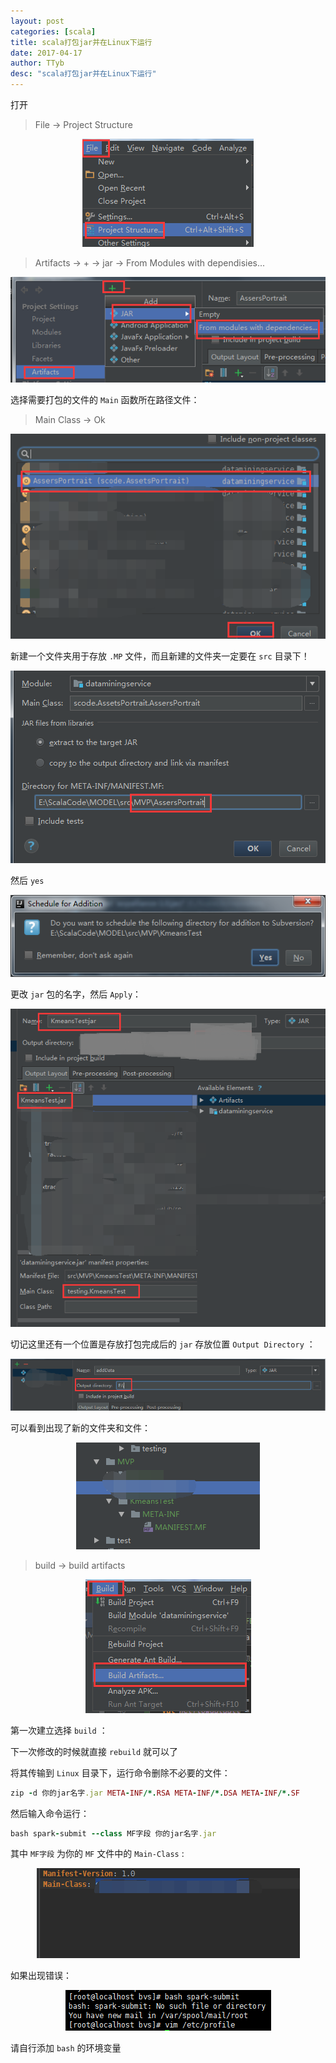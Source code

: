 ```yaml
---
layout: post
categories: [scala]
title: scala打包jar并在Linux下运行
date: 2017-04-17
author: TTyb
desc: "scala打包jar并在Linux下运行"
---
```


打开

>File -> Project Structure

<p style="text-align:center"><img src="/static/postimage/scala/jar/996148-20170417175414852-819020746.png" class="img-responsive"/></p>

>Artifacts -> + -> jar -> From Modules with dependisies...

<p style="text-align:center"><img src="/static/postimage/scala/jar/996148-20170417175522759-699187820.png" class="img-responsive"/></p>

选择需要打包的文件的 `Main` 函数所在路径文件：

>Main Class -> Ok

<p style="text-align:center"><img src="/static/postimage/scala/jar/996148-20170417175927243-212182658.png" class="img-responsive"/></p>

新建一个文件夹用于存放 `.MP` 文件，而且新建的文件夹一定要在 `src` 目录下！

<p style="text-align:center"><img src="/static/postimage/scala/jar/996148-20170417180424696-878136188.png" class="img-responsive"/></p>

然后 `yes`

<p style="text-align:center"><img src="/static/postimage/scala/jar/996148-20170417184939196-1883591098.png" class="img-responsive"/></p>

更改 `jar` 包的名字，然后 `Apply`：

<p style="text-align:center"><img src="/static/postimage/scala/jar/996148-20170427143303006-312290811.png" class="img-responsive"/></p>

切记这里还有一个位置是存放打包完成后的 `jar` 存放位置 `Output Directory` ：

<p style="text-align:center"><img src="/static/postimage/scala/jar/996148-20170417190747399-1810695351.png" class="img-responsive"/></p>

可以看到出现了新的文件夹和文件：

<p style="text-align:center"><img src="/static/postimage/scala/jar/996148-20170417185213946-558849415.png" class="img-responsive"/></p>

> build -> build artifacts

<p style="text-align:center"><img src="/static/postimage/scala/jar/996148-20170417185344774-194276525.png" class="img-responsive"/></p>

第一次建立选择 `build` ：



下一次修改的时候就直接 `rebuild` 就可以了

将其传输到 `Linux` 目录下，运行命令删除不必要的文件：

~~~ruby
zip -d 你的jar名字.jar META-INF/*.RSA META-INF/*.DSA META-INF/*.SF
~~~

然后输入命令运行：

~~~ruby
bash spark-submit --class MF字段 你的jar名字.jar
~~~

其中 `MF字段` 为你的 `MF` 文件中的 `Main-Class` :

<p style="text-align:center"><img src="/static/postimage/scala/jar/996148-20170417190458790-523139930.png" class="img-responsive"/></p>

如果出现错误：

<p style="text-align:center"><img src="/static/postimage/scala/jar/996148-20170418105700227-405385447.png" class="img-responsive"/></p>

请自行添加 `bash` 的环境变量